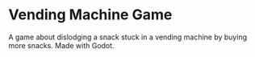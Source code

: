 # Vending Machine Game
A game about dislodging a snack stuck in a vending machine by buying more snacks. Made with Godot. 